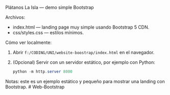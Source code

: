 Plátanos La Isla — demo simple Bootstrap

Archivos:
- index.html — landing page muy simple usando Bootstrap 5 CDN.
- css/styles.css — estilos mínimos.

Cómo ver localmente:
1. Abrir `f:/CODING/UNI/website-boostrap/index.html` en el navegador.
2. (Opcional) Servir con un servidor estático, por ejemplo con Python:

   ```powershell
   python -m http.server 8000
   ```

Notas: este es un ejemplo estático y pequeño para mostrar una landing con Bootstrap.
#   W e b - B o o t s t r a p  
 